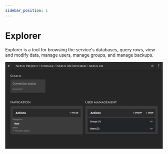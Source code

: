 ```yaml
---
sidebar_position: 1
---
```


# Explorer

Explorer is a tool for browsing the service's databases, query rows, view and modify data, manage users, manage groups, and manage backups.

![Sections](/img/storage/explorer_dashboard.png)
